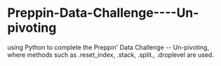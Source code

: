 # Preppin-Data-Challenge----Un-pivoting
using Python to complete the Preppin' Data Challenge -- Un-pivoting, where methods such as .reset_index, .stack, .split., .droplevel are used.
